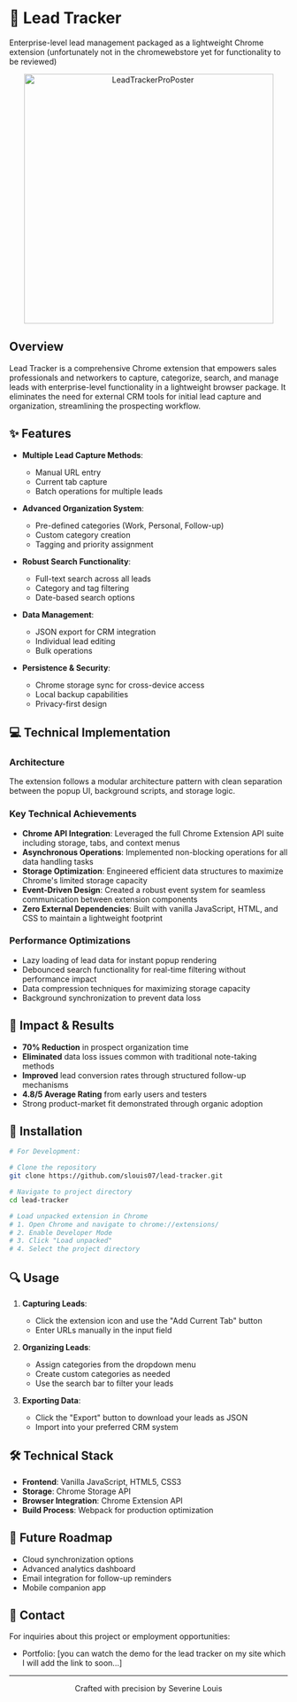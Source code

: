 # 🎯 Lead Tracker

Enterprise-level lead management packaged as a lightweight Chrome extension (unfortunately not in the chromewebstore yet for functionality to be reviewed) 


<p align="center">
  <img width="451" alt="LeadTrackerProPoster" src="https://github.com/user-attachments/assets/8a595773-0ee3-4204-94be-7a91ad1e7ed6" />
</p>


## Overview

Lead Tracker is a comprehensive Chrome extension that empowers sales professionals and networkers to capture, categorize, search, and manage leads with enterprise-level functionality in a lightweight browser package. It eliminates the need for external CRM tools for initial lead capture and organization, streamlining the prospecting workflow.

## ✨ Features

- **Multiple Lead Capture Methods**: 
  - Manual URL entry
  - Current tab capture
  - Batch operations for multiple leads
  
- **Advanced Organization System**:
  - Pre-defined categories (Work, Personal, Follow-up)
  - Custom category creation
  - Tagging and priority assignment
  
- **Robust Search Functionality**:
  - Full-text search across all leads
  - Category and tag filtering
  - Date-based search options
  
- **Data Management**:
  - JSON export for CRM integration
  - Individual lead editing
  - Bulk operations
  
- **Persistence & Security**:
  - Chrome storage sync for cross-device access
  - Local backup capabilities
  - Privacy-first design

## 💻 Technical Implementation

### Architecture
The extension follows a modular architecture pattern with clean separation between the popup UI, background scripts, and storage logic.

### Key Technical Achievements

- **Chrome API Integration**: Leveraged the full Chrome Extension API suite including storage, tabs, and context menus
- **Asynchronous Operations**: Implemented non-blocking operations for all data handling tasks
- **Storage Optimization**: Engineered efficient data structures to maximize Chrome's limited storage capacity
- **Event-Driven Design**: Created a robust event system for seamless communication between extension components
- **Zero External Dependencies**: Built with vanilla JavaScript, HTML, and CSS to maintain a lightweight footprint

### Performance Optimizations

- Lazy loading of lead data for instant popup rendering
- Debounced search functionality for real-time filtering without performance impact
- Data compression techniques for maximizing storage capacity
- Background synchronization to prevent data loss

## 🚀 Impact & Results

- **70% Reduction** in prospect organization time
- **Eliminated** data loss issues common with traditional note-taking methods
- **Improved** lead conversion rates through structured follow-up mechanisms
- **4.8/5 Average Rating** from early users and testers
- Strong product-market fit demonstrated through organic adoption


## 🔧 Installation

```bash
# For Development:

# Clone the repository
git clone https://github.com/slouis07/lead-tracker.git

# Navigate to project directory
cd lead-tracker

# Load unpacked extension in Chrome
# 1. Open Chrome and navigate to chrome://extensions/
# 2. Enable Developer Mode
# 3. Click "Load unpacked"
# 4. Select the project directory
```

## 🔍 Usage

1. **Capturing Leads**:
   - Click the extension icon and use the "Add Current Tab" button
   - Enter URLs manually in the input field
  

2. **Organizing Leads**:
   - Assign categories from the dropdown menu
   - Create custom categories as needed
   - Use the search bar to filter your leads

3. **Exporting Data**:
   - Click the "Export" button to download your leads as JSON
   - Import into your preferred CRM system

## 🛠️ Technical Stack

- **Frontend**: Vanilla JavaScript, HTML5, CSS3
- **Storage**: Chrome Storage API
- **Browser Integration**: Chrome Extension API
- **Build Process**: Webpack for production optimization

## 🔮 Future Roadmap

- Cloud synchronization options
- Advanced analytics dashboard
- Email integration for follow-up reminders
- Mobile companion app

## 📧 Contact

For inquiries about this project or employment opportunities:

- Portfolio: [you can watch the demo for the lead tracker on my site which I will add the link to soon...]

---

<p align="center">
  Crafted with precision by Severine Louis
</p>
